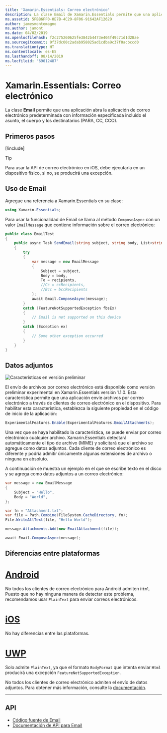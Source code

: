 ```yaml
---
title: 'Xamarin.Essentials: Correo electrónico'
description: La clase Email de Xamarin.Essentials permite que una aplicación abra la aplicación de correo electrónico predeterminada con información especificada incluido el asunto, el cuerpo y los destinatarios (PARA, CC, CCO).
ms.assetid: 5FBB6FF0-0E7B-4C29-8F06-91642AF12629
author: jamesmontemagno
ms.author: jamont
ms.date: 04/02/2019
ms.openlocfilehash: f2c275260625fe3842b4473e404f49c71d1d28ae
ms.sourcegitcommit: 9f37dc00c2adab958025ad1cdba9c37f0acbccd0
ms.translationtype: HT
ms.contentlocale: es-ES
ms.lasthandoff: 08/14/2019
ms.locfileid: "69012487"
---
```

# <a name="xamarinessentials-email"></a>Xamarin.Essentials: Correo electrónico

La clase **Email** permite que una aplicación abra la aplicación de correo electrónico predeterminada con información especificada incluido el asunto, el cuerpo y los destinatarios (PARA, CC, CCO).

## <a name="get-started"></a>Primeros pasos

[!include[](~/essentials/includes/get-started.md)]

> [!TIP]
> Para usar la API de correo electrónico en iOS, debe ejecutarla en un dispositivo físico, si no, se producirá una excepción.

## <a name="using-email"></a>Uso de Email

Agregue una referencia a Xamarin.Essentials en su clase:

```csharp
using Xamarin.Essentials;
```

Para usar la funcionalidad de Email se llama al método `ComposeAsync` con un valor `EmailMessage` que contiene información sobre el correo electrónico:

```csharp
public class EmailTest
{
    public async Task SendEmail(string subject, string body, List<string> recipients)
    {
        try
        {
            var message = new EmailMessage
            {
                Subject = subject,
                Body = body,
                To = recipients,
                //Cc = ccRecipients,
                //Bcc = bccRecipients
            };
            await Email.ComposeAsync(message);
        }
        catch (FeatureNotSupportedException fbsEx)
        {
            // Email is not supported on this device
        }
        catch (Exception ex)
        {
            // Some other exception occurred
        }
    }
}
```


## <a name="file-attachments"></a>Datos adjuntos

![Características en versión preliminar](~/media/shared/preview.png)

El envío de archivos por correo electrónico está disponible como versión preliminar experimental en Xamarin.Essentials versión 1.1.0. Esta característica permite que una aplicación envíe archivos por correo electrónico a través de clientes de correo electrónico en el dispositivo. Para habilitar esta característica, establezca la siguiente propiedad en el código de inicio de la aplicación:

```csharp
ExperimentalFeatures.Enable(ExperimentalFeatures.EmailAttachments);
```

Una vez que se haya habilitado la característica, se puede enviar por correo electrónico cualquier archivo. Xamarin.Essentials detectará automáticamente el tipo de archivo (MIME) y solicitará que el archivo se agregue como datos adjuntos. Cada cliente de correo electrónico es diferente y podría admitir únicamente algunas extensiones de archivo o ninguna en absoluto.

A continuación se muestra un ejemplo en el que se escribe texto en el disco y se agrega como datos adjuntos a un correo electrónico:

```csharp
var message = new EmailMessage
{
    Subject = "Hello",
    Body = "World",
};

var fn = "Attachment.txt";
var file = Path.Combine(FileSystem.CacheDirectory, fn);
File.WriteAllText(file, "Hello World");

message.Attachments.Add(new EmailAttachment(file));

await Email.ComposeAsync(message);
```

## <a name="platform-differences"></a>Diferencias entre plataformas

# <a name="androidtabandroid"></a>[Android](#tab/android)

No todos los clientes de correo electrónico para Android admiten `Html`. Puesto que no hay ninguna manera de detectar este problema, recomendamos usar `PlainText` para enviar correos electrónicos.

# <a name="iostabios"></a>[iOS](#tab/ios)

No hay diferencias entre las plataformas.

# <a name="uwptabuwp"></a>[UWP](#tab/uwp)

Solo admite `PlainText`, ya que el formato `BodyFormat` que intenta enviar `Html` producirá una excepción `FeatureNotSupportedException`.

No todos los clientes de correo electrónico admiten el envío de datos adjuntos. Para obtener más información, consulte la [documentación](https://docs.microsoft.com/windows/uwp/contacts-and-calendar/sending-email).

-----

## <a name="api"></a>API

- [Código fuente de Email](https://github.com/xamarin/Essentials/tree/master/Xamarin.Essentials/Email)
- [Documentación de API para Email](xref:Xamarin.Essentials.Email)
